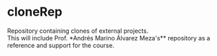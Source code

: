 # cloneRep

Repository containing clones of external projects.  
This will include Prof. \*Andrés Marino Álvarez Meza's\*\* repository as a reference and support for the course.
